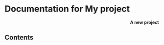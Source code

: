 # Documentation for My project
  **<div style="text-align: right">A new project</div>**

## Contents